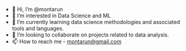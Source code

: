 - 👋 Hi, I’m @montarun
- 👀 I’m interested in Data Science and ML
- 🌱 I’m currently learning data science methodologies and associated tools and languages.
- 💞️ I’m looking to collaborate on projects related to data analysis.
- 📫 How to reach me - montarun@gmail.com

<!---
montarun/montarun is a ✨ special ✨ repository because its `README.md` (this file) appears on your GitHub profile.
You can click the Preview link to take a look at your changes.
--->
